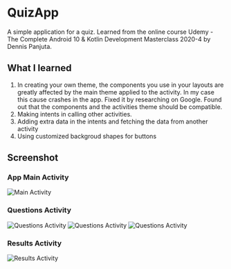 # QuizApp
 
A simple application for a quiz. Learned from the online course Udemy - The Complete Android 10 & Kotlin Development Masterclass 2020-4 by Dennis Panjuta.

## What I learned

1. In creating your own theme, the components you use in your layouts are greatly affected by the main theme applied to the activity. In my case this cause crashes in the app. Fixed it by researching on Google. Found out that the components and the activities theme should be compatible.
2. Making intents in calling other activities.
3. Adding extra data in the intents and fetching the data from another activity
4. Using customized backgroud shapes for buttons

## Screenshot

### App Main Activity
![Main Activity](https://github.com/ryecoder/QuizApp/blob/main/screenshots/sc_1.png?raw=true)
### Questions Activity
![Questions Activity](https://github.com/ryecoder/QuizApp/blob/main/screenshots/sc_2.png?raw=true)
![Questions Activity](https://github.com/ryecoder/QuizApp/blob/main/screenshots/sc_3.png?raw=true)
![Questions Activity](https://github.com/ryecoder/QuizApp/blob/main/screenshots/sc_4.png?raw=true)
### Results Activity
![Results Activity](https://github.com/ryecoder/QuizApp/blob/main/screenshots/sc_5.jpg?raw=true)